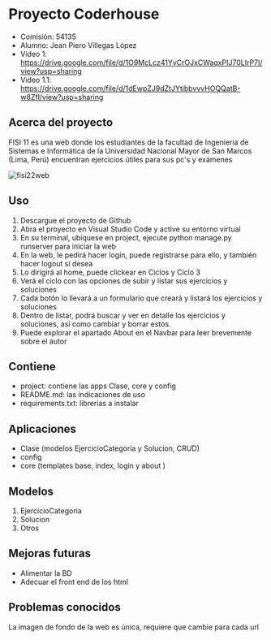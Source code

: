 # Proyecto Coderhouse
- Comisión: 54135
- Alumno: Jean Piero Villegas López
- Video 1: https://drive.google.com/file/d/1O9McLcz41YvCrOJxCWaqxPIJ70LIrP7I/view?usp=sharing
- Video 1.1: https://drive.google.com/file/d/1dEwpZJ9dZtJYtjbbvvvHOQQatB-w8Zfl/view?usp=sharing

## Acerca del proyecto
FISI 11 es una web donde los estudiantes de la facultad de Ingenieria de Sistemas e Informática de la Universidad Nacional Mayor de San Marcos (Lima, Perú) encuentran ejercicios útiles para sus pc's y exámenes

![fisi22web](https://github.com/pyshots/jeanvillegas/assets/156743660/c47d3b07-e329-4103-a331-59b44a59f3ef)


## Uso
1. Descargue el proyecto de Github
2. Abra el proyecto en Visual Studio Code y active su entorno virtual
3. En su terminal, ubíquese en project, ejecute python manage.py runserver para iniciar la web
4. En la web, le pedirá hacer login, puede registrarse para ello, y también hacer logout si desea
5. Lo dirigirá al home, puede clickear en Ciclos y Ciclo 3
6. Verá el ciclo con las opciones de subir y listar sus ejercicios y soluciones
7. Cada botón lo llevará a un formulario que creará y listará los ejercicios y soluciones
9. Dentro de listar, podrá buscar y ver en detalle los ejercicios y soluciones, así como cambiar y borrar estos.
10. Puede explorar el apartado About en el Navbar para leer brevemente sobre el autor

## Contiene
- project: contiene las apps Clase, core y config
- README.md: las indicaciones de uso
- requirements.txt: librerias a instalar

## Aplicaciones
- Clase (modelos EjercicioCategoria y Solucion, CRUD)
- config
- core (templates base, index, login y about )

## Modelos
1. EjercicioCategoria
2. Solucion
3. Otros

## Mejoras futuras
- Alimentar la BD
- Adecuar el front end de los html

## Problemas conocidos
La imagen de fondo de la web es única, requiere que cambie para cada url
